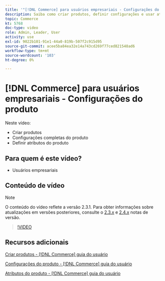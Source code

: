 ```yaml
---
title: '"[!DNL Commerce] para usuários empresariais - Configurações do produto"'
description: Saiba como criar produtos, definir configurações e usar atributos.
topic: Commerce
kt: 5768
doc-type: video
role: Admin, Leader, User
activity: use
exl-id: 9022b101-91e1-44a0-819b-507f2c915d95
source-git-commit: acee5ba84ea32e14a743cd269f77ced821548ad6
workflow-type: tm+mt
source-wordcount: '103'
ht-degree: 0%

---
```


# [!DNL Commerce] para usuários empresariais - Configurações do produto

Neste vídeo:

- Criar produtos
- Configurações completas do produto
- Definir atributos do produto

## Para quem é este vídeo?

- Usuários empresariais

## Conteúdo de vídeo

>[!NOTE]
>
>O conteúdo do vídeo reflete a versão 2.3.1. Para obter informações sobre atualizações em versões posteriores, consulte o [ 2.3.x](https://devdocs.magento.com/guides/v2.3/release-notes/bk-release-notes.html) e [2.4.x](https://devdocs.magento.com/guides/v2.4/release-notes/bk-release-notes.html) notas de versão.

>[!VIDEO](https://video.tv.adobe.com/v/35953?quality=12&learn=on)

## Recursos adicionais

[Criar produtos - [!DNL Commerce] guia do usuário](https://docs.magento.com/user-guide/catalog/product-create.html)

[Configurações do produto - [!DNL Commerce] guia do usuário](https://docs.magento.com/user-guide/catalog/settings.html)

[Atributos do produto - [!DNL Commerce] guia do usuário](https://docs.magento.com/user-guide/catalog/product-attributes.html)
